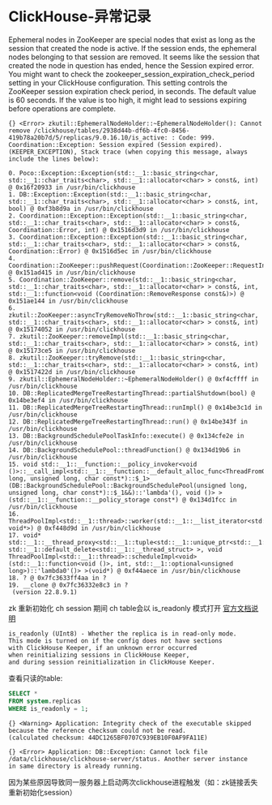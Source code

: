 # ClickHouse-异常记录



Ephemeral nodes in ZooKeeper are special nodes that exist as long as the session that created the node is active. If the session ends, the ephemeral nodes belonging to that session are removed. It seems like the session that created the node in question has ended, hence the Session expired error.
You might want to check the zookeeper_session_expiration_check_period setting in your ClickHouse configuration. This setting controls the ZooKeeper session expiration check period, in seconds. The default value is 60 seconds. If the value is too high, it might lead to sessions expiring before operations are complete.
```
{} <Error> zkutil::EphemeralNodeHolder::~EphemeralNodeHolder(): Cannot remove /clickhouse/tables/2938d44b-df6b-4fc0-8456-419b78a20b7d/5/replicas/9.0.16.10/is_active: : Code: 999. Coordination::Exception: Session expired (Session expired). (KEEPER_EXCEPTION), Stack trace (when copying this message, always include the lines below):

0. Poco::Exception::Exception(std::__1::basic_string<char, std::__1::char_traits<char>, std::__1::allocator<char> > const&, int) @ 0x16f20933 in /usr/bin/clickhouse
1. DB::Exception::Exception(std::__1::basic_string<char, std::__1::char_traits<char>, std::__1::allocator<char> > const&, int, bool) @ 0xf3b8d9a in /usr/bin/clickhouse
2. Coordination::Exception::Exception(std::__1::basic_string<char, std::__1::char_traits<char>, std::__1::allocator<char> > const&, Coordination::Error, int) @ 0x1516d3d9 in /usr/bin/clickhouse
3. Coordination::Exception::Exception(std::__1::basic_string<char, std::__1::char_traits<char>, std::__1::allocator<char> > const&, Coordination::Error) @ 0x1516d5ec in /usr/bin/clickhouse
4. Coordination::ZooKeeper::pushRequest(Coordination::ZooKeeper::RequestInfo&&) @ 0x151ad415 in /usr/bin/clickhouse
5. Coordination::ZooKeeper::remove(std::__1::basic_string<char, std::__1::char_traits<char>, std::__1::allocator<char> > const&, int, std::__1::function<void (Coordination::RemoveResponse const&)>) @ 0x151ae144 in /usr/bin/clickhouse
6. zkutil::ZooKeeper::asyncTryRemoveNoThrow(std::__1::basic_string<char, std::__1::char_traits<char>, std::__1::allocator<char> > const&, int) @ 0x15174052 in /usr/bin/clickhouse
7. zkutil::ZooKeeper::removeImpl(std::__1::basic_string<char, std::__1::char_traits<char>, std::__1::allocator<char> > const&, int) @ 0x15173ce5 in /usr/bin/clickhouse
8. zkutil::ZooKeeper::tryRemove(std::__1::basic_string<char, std::__1::char_traits<char>, std::__1::allocator<char> > const&, int) @ 0x1517422d in /usr/bin/clickhouse
9. zkutil::EphemeralNodeHolder::~EphemeralNodeHolder() @ 0xf4cffff in /usr/bin/clickhouse
10. DB::ReplicatedMergeTreeRestartingThread::partialShutdown(bool) @ 0x14be3ef4 in /usr/bin/clickhouse
11. DB::ReplicatedMergeTreeRestartingThread::runImpl() @ 0x14be3c1d in /usr/bin/clickhouse
12. DB::ReplicatedMergeTreeRestartingThread::run() @ 0x14be343f in /usr/bin/clickhouse
13. DB::BackgroundSchedulePoolTaskInfo::execute() @ 0x134cfe2e in /usr/bin/clickhouse
14. DB::BackgroundSchedulePool::threadFunction() @ 0x134d19b6 in /usr/bin/clickhouse
15. void std::__1::__function::__policy_invoker<void ()>::__call_impl<std::__1::__function::__default_alloc_func<ThreadFromGlobalPool::ThreadFromGlobalPool<DB::BackgroundSchedulePool::BackgroundSchedulePool(unsigned long, unsigned long, char const*)::$_1>(DB::BackgroundSchedulePool::BackgroundSchedulePool(unsigned long, unsigned long, char const*)::$_1&&)::'lambda'(), void ()> >(std::__1::__function::__policy_storage const*) @ 0x134d1fcc in /usr/bin/clickhouse
16. ThreadPoolImpl<std::__1::thread>::worker(std::__1::__list_iterator<std::__1::thread, void*>) @ 0xf448d9d in /usr/bin/clickhouse
17. void* std::__1::__thread_proxy<std::__1::tuple<std::__1::unique_ptr<std::__1::__thread_struct, std::__1::default_delete<std::__1::__thread_struct> >, void ThreadPoolImpl<std::__1::thread>::scheduleImpl<void>(std::__1::function<void ()>, int, std::__1::optional<unsigned long>)::'lambda0'()> >(void*) @ 0xf44aece in /usr/bin/clickhouse
18. ? @ 0x7fc3633ff4aa in ?
19. __clone @ 0x7fc36332e8c3 in ?
 (version 22.8.9.1)
```


zk 重新初始化 ch session 期间 ch table会以 is_readonly 模式打开
[官方文档说明](https://clickhouse.com/docs/en/operations/system-tables/replicas)
```
is_readonly (UInt8) - Whether the replica is in read-only mode. 
This mode is turned on if the config does not have sections 
with ClickHouse Keeper, if an unknown error occurred 
when reinitializing sessions in ClickHouse Keeper, 
and during session reinitialization in ClickHouse Keeper.
```
查看只读的table:
```SQL
SELECT *
FROM system.replicas
WHERE is_readonly = 1;
```

```
{} <Warning> Application: Integrity check of the executable skipped 
because the reference checksum could not be read. 
(calculated checksum: 44DC1265BF0707C939EB10F0AF9FA11E)

{} <Error> Application: DB::Exception: Cannot lock file 
/data/clickhouse/clickhouse-server/status. Another server instance 
in same directory is already running.
```
因为某些原因导致同一服务器上启动两次clickhouse进程触发（如：zk链接丢失 重新初始化session）